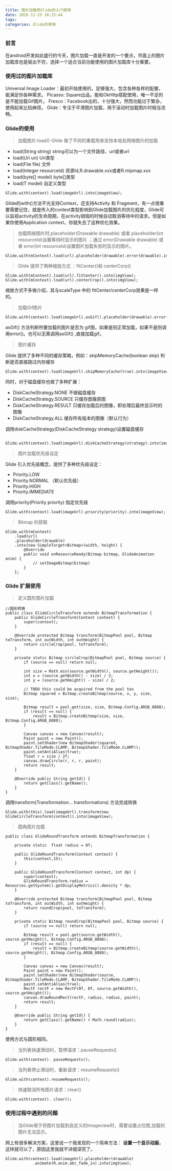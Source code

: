 ```yaml
---
title: 图片加载库Glide的入门使用
date: 2016-11-25 16:15:44
tags:
categories: Glide的使用
---
```

### 前言
在android开发如此盛行的今天，图片加载一直是开发的一个要点，市面上的图片加载库也是层出不穷，选择一个适合当前功能使用的图片加载库十分重要。
<!-- more-->
### 使用过的图片加载库
Universal Image Loader：最初开始使用的，足够强大，包含各种各样的配置，能满足你各种需求。
Picasso: Square出品，能和OkHttp搭配使用，唯一不足的是不能加载Gif图片。
Fresco：Facebook出的，十分强大，然而功能过于繁杂，使用起来比较麻烦。
Glide：专注于平滑图片加载，用于滚动时加载图片时相当流畅。

### Glide的使用

> 加载图片:load()-Glide 做了不同的重载用来支持本地及网络图片的加载

- load(String string)	string可以为一个文件路径、uri或者url
- load(Uri uri)                 Uri类型
- load(File file)  	        文件
- load(Integer resourceId)	资源Id,R.drawable.xxx或者R.mipmap.xxx
- load(byte[] model)	byte[]类型
- load(T model)	自定义类型

```
Glide.with(context).load(imageUrl).into(imageView);
```

Glide的with()方法不光支持Context，还支持Activity 和 Fragment，有一点很重要需要记住，就是传入的context类型影响到Glide加载图片的优化程度，Glide可以监视activity的生命周期，在activity销毁的时候自动取消等待中的请求。但是如果你使用Application context，你就失去了这种优化效果。

> 加载网络图片时,placeholder(Drawable drawable) 或者 placeholder(int resourceId)设置等待时显示的图片 ；通过 error(Drawable drawable) 或者 error(int resourceId)设置图片加载失败时显示的图片。

```
Glide.with(mContext).load(url).placeholder(drawable).error(drawable).into(imgView);
```
> Glide 提供了两种缩放方式 ：fitCenter()和 centerCorp()

```
Glide.with(mContext).load(url).fitCenter().into(imgView);
Glide.with(mContext).load(url).centerCrop().into(imgView);
```
缩放方式不多做介绍，其与scaleType 中的 fitCenter/centerCorp效果是一样的。

> 加载Gif图片

```
Glide.with(context).load(imageUrl).asGif().placeholder(drawable).error(drawable).into(imageView);
```
asGif() 方法判断所要加载的图片是否为 gif图，如果是则正常加载，如果不是则调用error()。也可以无需调用asGif() ,直接加载gif。

> 图片缓存

Glide 提供了多种不同的缓存策略，例如：skipMemoryCache(boolean skip) 判断是否直接跳过内存缓存
```
Glide.with(context).load(imageUrl).skipMemoryCache(true).into(imageView);
```
同时，对于磁盘缓存也做了多种扩展：
- DiskCacheStrategy.NONE 不做磁盘缓存
- DiskCacheStrategy.SOURCE 只缓存图像原图
- DiskCacheStrategy.RESULT 只缓存加载后的图像，即处理后最终显示时的图像
- DiskCacheStrategy.ALL 缓存所有版本的图像（默认行为）

调用diskCacheStrategy(DiskCacheStrategy strategy)设置磁盘缓存
```
	Glide.with(context).load(imageUrl).diskCacheStrategy(strategy).into(imageView);
```

> 图片加载优先级设定

Glide 引入优先级概念，提供了多种优先级设定：
- Priority.LOW
- Priority.NORMAL （默认优先级）
- Priority.HIGH
- Priority.IMMEDIATE  

调用priority(Priority priority) 指定优先级
```
Glide.with(context).load(imageUrl).priority(priority).into(imageView);
```

> Bitmap 的获取

```
Glide.with(mContext)
    .load(url) 
    .placeholder(drawable)
    .into(new SimpleTarget<Bitmap>(width, height) {
        @Override 
        public void onResourceReady(Bitmap bitmap, GlideAnimation anim) {
            // setImageBitmap(bitmap)
        } 
    };
```

### Glide 扩展使用

> 定义圆形图片加载

```
//圆形转换
public class GlideCircleTransform extends BitmapTransformation {
    public GlideCircleTransform(Context context) {
        super(context);
    }

    @Override protected Bitmap transform(BitmapPool pool, Bitmap toTransform, int outWidth, int outHeight) {
        return circleCrop(pool, toTransform);
    }

    private static Bitmap circleCrop(BitmapPool pool, Bitmap source) {
        if (source == null) return null;

        int size = Math.min(source.getWidth(), source.getHeight());
        int x = (source.getWidth() - size) / 2;
        int y = (source.getHeight() - size) / 2;

        // TODO this could be acquired from the pool too
        Bitmap squared = Bitmap.createBitmap(source, x, y, size, size);

        Bitmap result = pool.get(size, size, Bitmap.Config.ARGB_8888);
        if (result == null) {
            result = Bitmap.createBitmap(size, size, Bitmap.Config.ARGB_8888);
        }

        Canvas canvas = new Canvas(result);
        Paint paint = new Paint();
        paint.setShader(new BitmapShader(squared, BitmapShader.TileMode.CLAMP, BitmapShader.TileMode.CLAMP));
        paint.setAntiAlias(true);
        float r = size / 2f;
        canvas.drawCircle(r, r, r, paint);
        return result;
    }

    @Override public String getId() {
        return getClass().getName();
    }
}
```
调用transform(Transformation... transformations) 方法完成转换
```
Glide.with(this).load(imageUrl).transform(new GlideCircleTransform(context)).into(imageView);
```

> 圆角图片加载

```
public class GlideRoundTransform extends BitmapTransformation {

    private static  float radius = 0f;

    public GlideRoundTransform(Context context) {
        this(context,15);
    }

    public GlideRoundTransform(Context context, int dp) {
        super(context);
        GlideRoundTransform.radius = Resources.getSystem().getDisplayMetrics().density * dp;
    }

    @Override protected Bitmap transform(BitmapPool pool, Bitmap toTransform, int outWidth, int outHeight) {
        return roundCrop(pool, toTransform);
    }

    private static Bitmap roundCrop(BitmapPool pool, Bitmap source) {
        if (source == null) return null;

        Bitmap result = pool.get(source.getWidth(), source.getHeight(), Bitmap.Config.ARGB_8888);
        if (result == null) {
            result = Bitmap.createBitmap(source.getWidth(), source.getHeight(), Bitmap.Config.ARGB_8888);
        }

        Canvas canvas = new Canvas(result);
        Paint paint = new Paint();
        paint.setShader(new BitmapShader(source, BitmapShader.TileMode.CLAMP, BitmapShader.TileMode.CLAMP));
        paint.setAntiAlias(true);
        RectF rectF = new RectF(0f, 0f, source.getWidth(), source.getHeight());
        canvas.drawRoundRect(rectF, radius, radius, paint);
        return result;
    }

    @Override public String getId() {
        return getClass().getName() + Math.round(radius);
    }
}

```
使用方式与圆形相同。

> 当列表快速滑动时，暂停请求：pauseRequests()

```
Glide.with(context). pauseRequests();
```

> 当列表停止滑动时，重新请求：resumeRequests()

```
Glide.with(context).resumeRequests();
```

> 快速取消所有图片请求：clear()

```
Glide.with(context). clear();
```

### 使用过程中遇到的问题

> 当Glide用于将图片加载到自定义的Imageview时，需要设置占位图,加载的图片无法显示。

网上有很多解决方案，这里说一个我发现的一个简单方法： **设置一个显示动画**，这样就可以了，原因这里我就不详细深究了。
```
Glide.with(context).load(imageUrl).placeholder(drawable)
			.animate(R.anim.abc_fade_in).into(imgView);
```